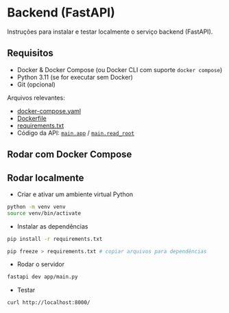 # Backend (FastAPI)

Instruções para instalar e testar localmente o serviço backend (FastAPI).

## Requisitos

- Docker & Docker Compose (ou Docker CLI com suporte `docker compose`)
- Python 3.11 (se for executar sem Docker)
- Git (opcional)

Arquivos relevantes:

- [docker-compose.yaml](../docker-compose.yaml)
- [Dockerfile](./Dockerfile)
- [requirements.txt](./requirements.txt)
- Código da API: [`main.app`](./app/main.py) / [`main.read_root`](./app/main.py)

## Rodar com Docker Compose

## Rodar localmente

- Criar e ativar um ambiente virtual Python

```bash
python -m venv venv
source venv/bin/activate
```

- Instalar as dependências

```bash
pip install -r requirements.txt

pip freeze > requirements.txt # copiar arquivos para dependências

```

- Rodar o servidor

```bash
fastapi dev app/main.py
```

- Testar

```bash
curl http://localhost:8000/
```

